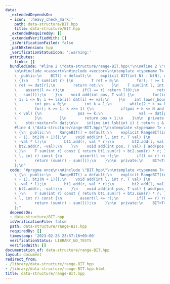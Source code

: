 ```yaml
---
data:
  _extendedDependsOn:
  - icon: ':heavy_check_mark:'
    path: data-structure/BIT.hpp
    title: data-structure/BIT.hpp
  _extendedRequiredBy: []
  _extendedVerifiedWith: []
  _isVerificationFailed: false
  _pathExtension: hpp
  _verificationStatusIcon: ':warning:'
  attributes:
    links: []
  bundledCode: "#line 2 \"data-structure/range-BIT.hpp\"\n\n#line 2 \"data-structure/BIT.hpp\"\
    \n\n#include <cassert>\n#include <vector>\n\ntemplate <typename T> class BIT {\n\
    \  public:\n    BIT() = default;\n    explicit BIT(int N) : N(N), dat(N + 1, 0)\
    \ {}\n    T sum(int r) {\n        T ret = 0;\n        for(; r >= 1; r -= lsb(r))\
    \ ret += dat[r];\n        return ret;\n    }\n    T sum(int l, int r) {\n    \
    \    assert(l <= r);\n        if(l == r) return T(0);\n        return (sum(r)\
    \ - sum(l));\n    }\n    void add(int pos, T val) {\n        for(int i = pos +\
    \ 1; i <= N; i += lsb(i)) dat[i] += val;\n    }\n    int lower_bound(T val) {\n\
    \        int pos = 0;\n        int k = 1;\n        while(2 * k <= N) k <<= 1;\n\
    \        for(; k >= 1; k >>= 1) {\n            if(pos + k <= N and dat[pos + k]\
    \ < val) {\n                pos += k;\n                val -= dat[pos];\n    \
    \        }\n        }\n        return pos + 1;\n    }\n\n  private:\n    int N;\n\
    \    std::vector<T> dat;\n\n    inline int lsb(int i) { return i & (-i); }\n};\n\
    #line 4 \"data-structure/range-BIT.hpp\"\n\ntemplate <typename T> class RangeBIT\
    \ {\n  public:\n    RangeBIT() = default;\n    explicit RangeBIT(int N) : bt1(N\
    \ + 1), bt2(N + 1){};\n    void add(int l, int r, T val) {\n        bt1.add(l,\
    \ -val * l);\n        bt1.add(r, val * r);\n        bt2.add(l, val);\n       \
    \ bt2.add(r, -val);\n    }\n    void add(int pos, T val) { add(pos, pos + 1, val);\
    \ }\n    T sum(int r) const { return bt1.sum(r) + bt2.sum(r) * r; }\n    T sum(int\
    \ l, int r) const {\n        assert(l <= r);\n        if(l == r) return T(0);\n\
    \        return (sum(r) - sum(l));\n    }\n\n  private:\n    BIT<T> bt1, bt2;\n\
    };\n"
  code: "#pragma once\n\n#include \"BIT.hpp\"\n\ntemplate <typename T> class RangeBIT\
    \ {\n  public:\n    RangeBIT() = default;\n    explicit RangeBIT(int N) : bt1(N\
    \ + 1), bt2(N + 1){};\n    void add(int l, int r, T val) {\n        bt1.add(l,\
    \ -val * l);\n        bt1.add(r, val * r);\n        bt2.add(l, val);\n       \
    \ bt2.add(r, -val);\n    }\n    void add(int pos, T val) { add(pos, pos + 1, val);\
    \ }\n    T sum(int r) const { return bt1.sum(r) + bt2.sum(r) * r; }\n    T sum(int\
    \ l, int r) const {\n        assert(l <= r);\n        if(l == r) return T(0);\n\
    \        return (sum(r) - sum(l));\n    }\n\n  private:\n    BIT<T> bt1, bt2;\n\
    };"
  dependsOn:
  - data-structure/BIT.hpp
  isVerificationFile: false
  path: data-structure/range-BIT.hpp
  requiredBy: []
  timestamp: '2023-02-25 23:57:16+09:00'
  verificationStatus: LIBRARY_NO_TESTS
  verifiedWith: []
documentation_of: data-structure/range-BIT.hpp
layout: document
redirect_from:
- /library/data-structure/range-BIT.hpp
- /library/data-structure/range-BIT.hpp.html
title: data-structure/range-BIT.hpp
---
```

